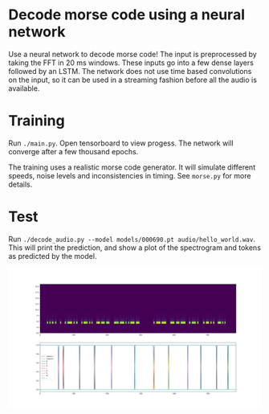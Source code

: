 # Decode morse code using a neural network
Use a neural network to decode morse code! The input is preprocessed by taking the FFT in 20 ms windows. These inputs go into a few dense layers followed by an LSTM. The network does not use time based convolutions on the input, so it can be used in a streaming fashion before all the audio is available.


# Training
Run `./main.py`. Open tensorboard to view progess. The network will converge after a few thousand epochs.

The training uses a realistic morse code generator. It will simulate different speeds, noise levels and inconsistencies in timing. See `morse.py` for more details.

# Test
Run `./decode_audio.py --model models/000690.pt audio/hello_world.wav`. This will print the prediction, and show a plot of the spectrogram and tokens as predicted by the model.

![](hello_world.png)
